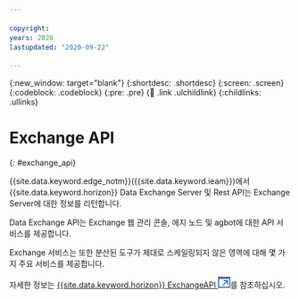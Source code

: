 ```yaml
---

copyright:
years: 2020
lastupdated: "2020-09-22"

---
```


{:new_window: target="blank"}
{:shortdesc: .shortdesc}
{:screen: .screen}
{:codeblock: .codeblock}
{:pre: .pre}
{:child: .link .ulchildlink}
{:childlinks: .ullinks}

# Exchange API
{: #exchange_api}

{{site.data.keyword.edge_notm}}({{site.data.keyword.ieam}})에서 {{site.data.keyword.horizon}} Data Exchange Server 및 Rest API는 Exchange Server에 대한 정보를 리턴합니다.

Data Exchange API는 Exchange 웹 관리 콘솔, 에지 노드 및 agbot에 대한 API 서비스를 제공합니다.

Exchange 서비스는 또한 분산된 도구가 제대로 스케일링되지 않은 영역에 대해 몇 가지 주요 서비스를 제공합니다.

자세한 정보는 [{{site.data.keyword.horizon}} ExchangeAPI ![새 탭에서 열림](../images/icons/launch-glyph.svg "새 탭에서 열림")](https://github.com/open-horizon/exchange-api)를 참조하십시오.
